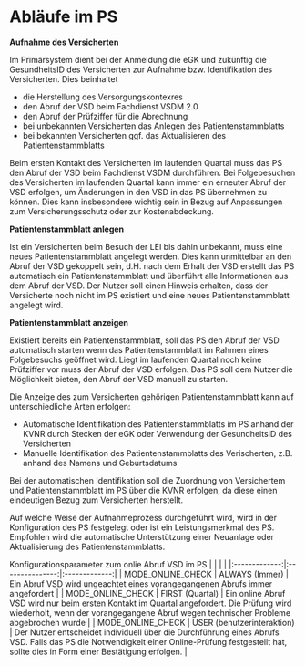 # Abläufe im PS

**Aufnahme des Versicherten**

Im Primärsystem dient bei der Anmeldung die eGK und zukünftig die GesundheitsID des Versicherten zur Aufnahme bzw. Identifikation des Versicherten. 
Dies beinhaltet
  - die Herstellung des Versorgungskontexres
  - den Abruf der VSD beim Fachdienst VSDM 2.0
  - den Abruf der Prüfziffer für die Abrechnung
  - bei unbekannten Versicherten das Anlegen des Patientenstammblatts
  - bei bekannten Versicherten ggf. das Aktualisieren des Patientenstammblatts
    
Beim ersten Kontakt des Versicherten im laufenden Quartal muss das PS den Abruf der VSD beim Fachdienst VSDM durchführen. Bei Folgebesuchen des Versicherten im laufenden Quartal kann immer ein erneuter Abruf der VSD erfolgen, um Änderungen in den VSD in das PS übernehmen zu können. Dies kann insbesondere wichtig sein in Bezug auf Anpassungen zum Versicherungsschutz oder zur Kostenabdeckung. 

**Patientenstammblatt anlegen**

Ist ein Versicherten beim Besuch der LEI bis dahin unbekannt, muss eine neues Patientenstammblatt angelegt werden. Dies kann unmittelbar an den Abruf der VSD gekoppelt sein, d.H. nach dem Erhalt der VSD erstellt das PS automatisch ein Patientenstammblatt und überführt alle Informationen aus dem Abruf der VSD. 
Der Nutzer soll einen Hinweis erhalten, dass der Versicherte noch nicht im PS existiert und eine neues Patientenstammblatt angelegt wird.

**Patientenstammblatt anzeigen**

Existiert bereits ein Patientenstammblatt, soll das PS den Abruf der VSD automatisch starten wenn das Patientenstammblatt im Rahmen eines Folgebesuchs geöffnet wird. Liegt im laufenden Quartal noch keine Prüfziffer vor muss der Abruf der VSD erfolgen.
Das PS soll dem Nutzer die Möglichkeit bieten, den Abruf der VSD manuell zu starten.

Die Anzeige des zum Versicherten gehörigen Patientenstammblatt kann auf unterschiedliche Arten erfolgen:

- Automatische Identifikation des Patientenstammblatts im PS anhand der KVNR durch Stecken der eGK oder Verwendung der GesundheitsID des Versicherten
- Manuelle Identifikation des Patientenstammblatts des Verischerten, z.B. anhand des Namens und Geburtsdatums 

Bei der automatischen Identifikation soll die Zuordnung von Versichertem und Patientenstammblatt im PS über die KVNR erfolgen, da diese einen eindeutigen Bezug zum Versicherten herstellt.

Auf welche Weise der Aufnahmeprozess durchgeführt wird, wird in der Konfiguration des PS festgelegt oder ist ein Leistungsmerkmal des PS. Empfohlen wird die automatische Unterstützung einer Neuanlage oder Aktualisierung des Patientenstammblatts.

Konfigurationsparameter zum onlie Abruf VSD im PS
| <!-- -->      | <!-- -->        | <!-- -->      |
|:-------------:|:---------------:|:-------------:|
| MODE_ONLINE_CHECK | ALWAYS (Immer) | Ein Abruf VSD wird ungeachtet eines vorangegangenen Abrufs immer angefordert |
| MODE_ONLINE_CHECK | FIRST (Quartal) | Ein online Abruf VSD wird nur beim ersten Kontakt im Quartal angefordert. Die Prüfung wird wiederholt, wenn der vorangegangene Abruf wegen technischer Probleme abgebrochen wurde |
| MODE_ONLINE_CHECK | USER (benutzerinteraktion) | Der Nutzer entscheidet individuell über die Durchführung eines Abrufs VSD. Falls das PS die Notwendigkeit einer Online-Prüfung festgestellt hat, sollte dies in Form einer Bestätigung erfolgen. |
